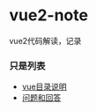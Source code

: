# vue2-note
vue2代码解读，记录

### 只是列表
* [vue目录说明](notes/dictoryDescript.md)  
* [问题和回答](notes/q&a.md)  


